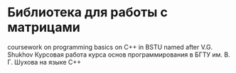 # Библиотека для работы с матрицами
coursework on programming basics on C++ in BSTU named after V.G. Shukhov
Курсовая работа курса основ программирования в БГТУ им. В. Г. Шухова на языке C++
